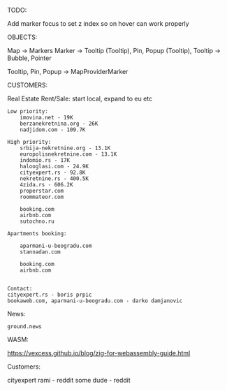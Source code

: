 TODO:

Add marker focus to set z index so on hover can work properly

OBJECTS:

Map -> Markers
Marker -> Tooltip (Tooltip), Pin, Popup (Tooltip),
Tooltip -> Bubble, Pointer

Tooltip, Pin, Popup -> MapProviderMarker

CUSTOMERS:

Real Estate Rent/Sale:
start local, expand to eu etc

    Low priority:
        imovina.net	- 19K
        berzanekretnina.org	- 26K
        nadjidom.com - 109.7K

    High priority:
        srbija-nekretnine.org - 13.1K
        europolisnekretnine.com - 13.1K
        indomio.rs - 17K
        halooglasi.com - 24.9K
        cityexpert.rs - 92.8K
        nekretnine.rs - 400.5K
        4zida.rs - 606.2K
        properstar.com
        roommateor.com

        booking.com
        airbnb.com
        sutochno.ru

    Apartments booking:

        aparmani-u-beogradu.com
        stannadan.com

        booking.com
        airbnb.com


    Contact:
    cityexpert.rs - boris prpic
    bookaweb.com, aparmani-u-beogradu.com - darko damjanovic


News:

    ground.news

WASM:

https://vexcess.github.io/blog/zig-for-webassembly-guide.html


Customers:

cityexpert
rami - reddit
some dude - reddit